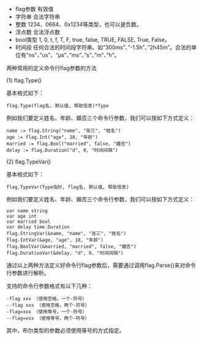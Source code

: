 * flag参数		有效值
*  字符串		合法字符串
* 整数			1234、0664、0x1234等类型，也可以是负数。
* 浮点数		合法浮点数
* bool类型		1, 0, t, f, T, F, true, false, TRUE, FALSE, True, False。
* 时间段		任何合法的时间段字符串。如”300ms”、”-1.5h”、”2h45m”。合法的单位有”ns”、”us”、“µs”、”ms”、”s”、”m”、”h”。

两种常用的定义命令行flag参数的方法

(1) flag.Type()

基本格式如下：

	flag.Type(flag名, 默认值, 帮助信息)*Type
例如我们要定义姓名、年龄、婚否三个命令行参数，我们可以按如下方式定义：

	name := flag.String("name", "张三", "姓名")
	age := flag.Int("age", 18, "年龄")
	married := flag.Bool("married", false, "婚否")
	delay := flag.Duration("d", 0, "时间间隔")

(2) flag.TypeVar()

基本格式如下：

	flag.TypeVar(Type指针, flag名, 默认值, 帮助信息)
例如我们要定义姓名、年龄、婚否三个命令行参数，我们可以按如下方式定义：

	var name string
	var age int
	var married bool
	var delay time.Duration
	flag.StringVar(&name, "name", "张三", "姓名")
	flag.IntVar(&age, "age", 18, "年龄")
	flag.BoolVar(&married, "married", false, "婚否")
	flag.DurationVar(&delay, "d", 0, "时间间隔")

通过以上两种方法定义好命令行flag参数后，需要通过调用flag.Parse()来对命令行参数进行解析。

支持的命令行参数格式有以下几种：

	-flag xxx （使用空格，一个-符号）
	--flag xxx （使用空格，两个-符号）
	-flag=xxx （使用等号，一个-符号）
	--flag=xxx （使用等号，两个-符号）
其中，布尔类型的参数必须使用等号的方式指定。